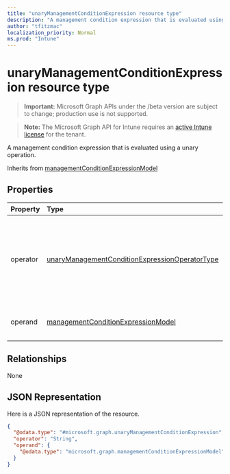 ```yaml
---
title: "unaryManagementConditionExpression resource type"
description: "A management condition expression that is evaluated using a unary operation."
author: "tfitzmac"
localization_priority: Normal
ms.prod: "Intune"
---
```


# unaryManagementConditionExpression resource type

> **Important:** Microsoft Graph APIs under the /beta version are subject to change; production use is not supported.

> **Note:** The Microsoft Graph API for Intune requires an [active Intune license](https://go.microsoft.com/fwlink/?linkid=839381) for the tenant.

A management condition expression that is evaluated using a unary operation.


Inherits from [managementConditionExpressionModel](../resources/intune-fencing-managementconditionexpressionmodel.md)

## Properties
|Property|Type|Description|
|:---|:---|:---|
|operator|[unaryManagementConditionExpressionOperatorType](../resources/intune-fencing-unarymanagementconditionexpressionoperatortype.md)|The operator used in the evaluation of the unary operation. Possible values are: `not`.|
|operand|[managementConditionExpressionModel](../resources/intune-fencing-managementconditionexpressionmodel.md)|The operand of the unary operation.|

## Relationships
None

## JSON Representation
Here is a JSON representation of the resource.
<!-- {
  "blockType": "resource",
  "@odata.type": "microsoft.graph.unaryManagementConditionExpression"
}
-->
``` json
{
  "@odata.type": "#microsoft.graph.unaryManagementConditionExpression",
  "operator": "String",
  "operand": {
    "@odata.type": "microsoft.graph.managementConditionExpressionModel"
  }
}
```




